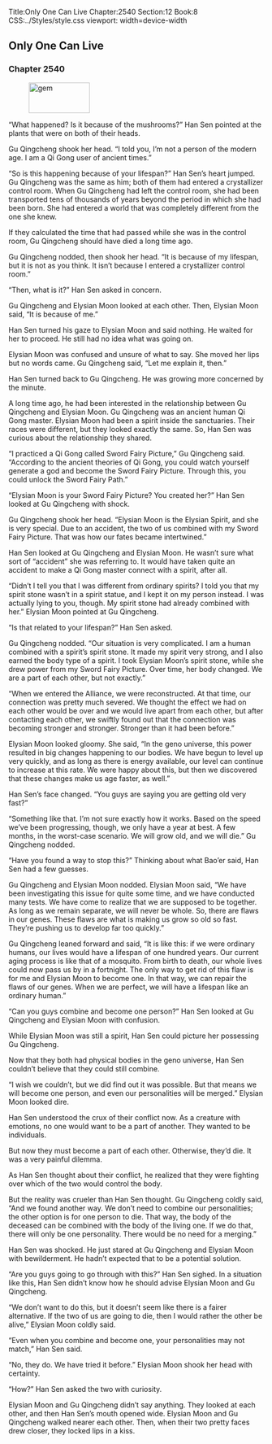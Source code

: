 Title:Only One Can Live 
Chapter:2540 
Section:12 
Book:8 
CSS:../Styles/style.css 
viewport: width=device-width
  
## Only One Can Live
### Chapter 2540 
<figure>
	<img src="../Images/gem.gif" alt="gem" id="gem" width="120" height="60" />
</figure>
  

  
  “What happened? Is it because of the mushrooms?” Han Sen pointed at the plants that were on both of their heads.

Gu Qingcheng shook her head. “I told you, I’m not a person of the modern age. I am a Qi Gong user of ancient times.”

“So is this happening because of your lifespan?” Han Sen’s heart jumped. Gu Qingcheng was the same as him; both of them had entered a crystallizer control room. When Gu Qingcheng had left the control room, she had been transported tens of thousands of years beyond the period in which she had been born. She had entered a world that was completely different from the one she knew.

If they calculated the time that had passed while she was in the control room, Gu Qingcheng should have died a long time ago.

Gu Qingcheng nodded, then shook her head. “It is because of my lifespan, but it is not as you think. It isn’t because I entered a crystallizer control room.”

“Then, what is it?” Han Sen asked in concern.

Gu Qingcheng and Elysian Moon looked at each other. Then, Elysian Moon said, “It is because of me.”

Han Sen turned his gaze to Elysian Moon and said nothing. He waited for her to proceed. He still had no idea what was going on.

Elysian Moon was confused and unsure of what to say. She moved her lips but no words came. Gu Qingcheng said, “Let me explain it, then.”

Han Sen turned back to Gu Qingcheng. He was growing more concerned by the minute.

A long time ago, he had been interested in the relationship between Gu Qingcheng and Elysian Moon. Gu Qingcheng was an ancient human Qi Gong master. Elysian Moon had been a spirit inside the sanctuaries. Their races were different, but they looked exactly the same. So, Han Sen was curious about the relationship they shared.

“I practiced a Qi Gong called Sword Fairy Picture,” Gu Qingcheng said. “According to the ancient theories of Qi Gong, you could watch yourself generate a god and become the Sword Fairy Picture. Through this, you could unlock the Sword Fairy Path.”

“Elysian Moon is your Sword Fairy Picture? You created her?” Han Sen looked at Gu Qingcheng with shock.

Gu Qingcheng shook her head. “Elysian Moon is the Elysian Spirit, and she is very special. Due to an accident, the two of us combined with my Sword Fairy Picture. That was how our fates became intertwined.”

Han Sen looked at Gu Qingcheng and Elysian Moon. He wasn’t sure what sort of “accident” she was referring to. It would have taken quite an accident to make a Qi Gong master connect with a spirit, after all.

“Didn’t I tell you that I was different from ordinary spirits? I told you that my spirit stone wasn’t in a spirit statue, and I kept it on my person instead. I was actually lying to you, though. My spirit stone had already combined with her.” Elysian Moon pointed at Gu Qingcheng.

“Is that related to your lifespan?” Han Sen asked.

Gu Qingcheng nodded. “Our situation is very complicated. I am a human combined with a spirit’s spirit stone. It made my spirit very strong, and I also earned the body type of a spirit. I took Elysian Moon’s spirit stone, while she drew power from my Sword Fairy Picture. Over time, her body changed. We are a part of each other, but not exactly.”

“When we entered the Alliance, we were reconstructed. At that time, our connection was pretty much severed. We thought the effect we had on each other would be over and we would live apart from each other, but after contacting each other, we swiftly found out that the connection was becoming stronger and stronger. Stronger than it had been before.”

Elysian Moon looked gloomy. She said, “In the geno universe, this power resulted in big changes happening to our bodies. We have begun to level up very quickly, and as long as there is energy available, our level can continue to increase at this rate. We were happy about this, but then we discovered that these changes make us age faster, as well.”

Han Sen’s face changed. “You guys are saying you are getting old very fast?”

“Something like that. I’m not sure exactly how it works. Based on the speed we’ve been progressing, though, we only have a year at best. A few months, in the worst-case scenario. We will grow old, and we will die.” Gu Qingcheng nodded.

“Have you found a way to stop this?” Thinking about what Bao’er said, Han Sen had a few guesses.

Gu Qingcheng and Elysian Moon nodded. Elysian Moon said, “We have been investigating this issue for quite some time, and we have conducted many tests. We have come to realize that we are supposed to be together. As long as we remain separate, we will never be whole. So, there are flaws in our genes. These flaws are what is making us grow so old so fast. They’re pushing us to develop far too quickly.”

Gu Qingcheng leaned forward and said, “It is like this: if we were ordinary humans, our lives would have a lifespan of one hundred years. Our current aging process is like that of a mosquito. From birth to death, our whole lives could now pass us by in a fortnight. The only way to get rid of this flaw is for me and Elysian Moon to become one. In that way, we can repair the flaws of our genes. When we are perfect, we will have a lifespan like an ordinary human.”

“Can you guys combine and become one person?” Han Sen looked at Gu Qingcheng and Elysian Moon with confusion.

While Elysian Moon was still a spirit, Han Sen could picture her possessing Gu Qingcheng.

Now that they both had physical bodies in the geno universe, Han Sen couldn’t believe that they could still combine.

“I wish we couldn’t, but we did find out it was possible. But that means we will become one person, and even our personalities will be merged.” Elysian Moon looked dire.

Han Sen understood the crux of their conflict now. As a creature with emotions, no one would want to be a part of another. They wanted to be individuals.

But now they must become a part of each other. Otherwise, they’d die. It was a very painful dilemma.

As Han Sen thought about their conflict, he realized that they were fighting over which of the two would control the body.

But the reality was crueler than Han Sen thought. Gu Qingcheng coldly said, “And we found another way. We don’t need to combine our personalities; the other option is for one person to die. That way, the body of the deceased can be combined with the body of the living one. If we do that, there will only be one personality. There would be no need for a merging.”

Han Sen was shocked. He just stared at Gu Qingcheng and Elysian Moon with bewilderment. He hadn’t expected that to be a potential solution.

“Are you guys going to go through with this?” Han Sen sighed. In a situation like this, Han Sen didn’t know how he should advise Elysian Moon and Gu Qingcheng.

“We don’t want to do this, but it doesn’t seem like there is a fairer alternative. If the two of us are going to die, then I would rather the other be alive,” Elysian Moon coldly said.

“Even when you combine and become one, your personalities may not match,” Han Sen said.

“No, they do. We have tried it before.” Elysian Moon shook her head with certainty.

“How?” Han Sen asked the two with curiosity.

Elysian Moon and Gu Qingcheng didn’t say anything. They looked at each other, and then Han Sen’s mouth opened wide. Elysian Moon and Gu Qingcheng walked nearer each other. Then, when their two pretty faces drew closer, they locked lips in a kiss.
